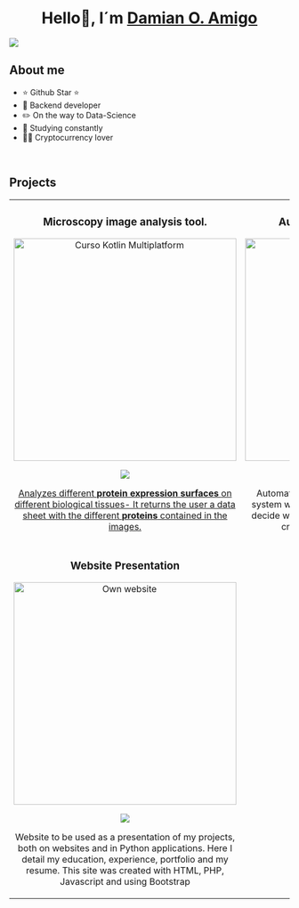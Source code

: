 <div align="center">
<h1 align="center">Hello👋, I´m <a href="">Damian O. Amigo</a> </h1>
</div>
<img  src="https://i.imgur.com/7voo9VJ.png">


## About me

- ⭐ Github Star ⭐ 
- 📲 Backend developer
- ✏️ On the way to Data-Science
- 📗 Studying constantly
- 🧑‍🏫 Cryptocurrency lover
<br>

## Projects 
<table>
<tr>
<td width="50%">
<h3 align="center">Microscopy image analysis tool.</h3>
<div align="center">
<a href="#" target="_blank"><img src="assets/img/portfolio/portfolio-1.jpg" width="400" alt="Curso Kotlin Multiplatform"></a>
<p>
<a href="https://github.com/DamianAmigo/Analyzes_protein.git" target="_blank">
<img src="https://img.shields.io/badge/C%C3%93DIGO-cfaae0?style=for-the-badge&logo=github&logoColor=black">
</p>
<p>Analyzes different <strong> protein expression surfaces </strong> on different biological tissues- It returns the user a data sheet with the different <strong>proteins</strong> contained in the images.  
</div>
                                                                                      
</td> 
<td width="50%">
<h3 align="center">Automatic Cryptocurrency bot</h3>
<div align="center">
<a href="#" target="_blank"><img src="https://www.bankrate.com/2022/07/07151503/Cryptocurrency-statistics.jpeg" width="400" alt="Automatic Cryptocurrency bot"></a>
<p>
<a href="#" target="_blank">
<img src="https://img.shields.io/badge/CÓDIGO-ff9?style=for-the-badge&logo=github&logoColor=black">
</a>

</p>
<p>Automated cryptocurrency trading system. This system works with a history of data that is used to decide whether it is a good time to sell or buy said crypto asset using third-party APIs. </p>
</div>
                                                                                      
</td>
<tr>

</td> 
<td width="50%">
<h3 align="center">Website Presentation</h3>
<div align="center">
<a href="#" target="_blank"><img src="https://i.imgur.com/N1KYtJD.png" width="400" alt="Own website"></a>
<p>
<a href="https://github.com/DamianAmigo/own_website" target="_blank">
<img src="https://img.shields.io/badge/CÓDIGO-ff9?style=for-the-badge&logo=github&logoColor=black">
</a>

</p>
<p>Website to be used as a presentation of my projects, both on websites and in Python applications. Here I detail my education, experience, portfolio and my resume.
This site was created with HTML, PHP, Javascript and using Bootstrap </p>
</div>
                                                                                      
</td>
      

 
</table>                                                                                 
</div>
<br>


